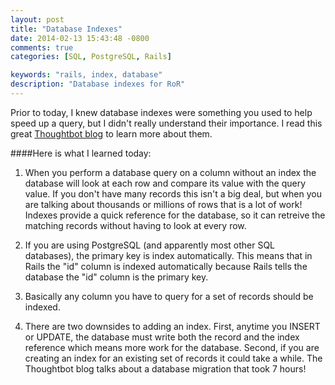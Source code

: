 ```yaml
---
layout: post
title: "Database Indexes"
date: 2014-02-13 15:43:48 -0800
comments: true
categories: [SQL, PostgreSQL, Rails]

keywords: "rails, index, database"
description: "Database indexes for RoR"
---
```


Prior to today, I knew database indexes were something you used to help speed up a query, but I didn't really understand their importance. I read this great [Thoughtbot blog](http://robots.thoughtbot.com/a-grand-piano-for-your-violin) to learn more about them.

####Here is what I learned today:

1. When you perform a database query on a column without an index the database will look at each row and compare its value with the query value. If you don't have many records this isn't a big deal, but when you are talking about thousands or millions of rows that is a lot of work! Indexes provide a quick reference for the database, so it can retreive the matching records without having to look at every row. 

2. If you are using PostgreSQL (and apparently most other SQL databases), the primary key is index automatically. This means that in Rails the "id" column is indexed automatically because Rails tells the database the "id" column is the primary key.

3. Basically any column you have to query for a set of records should be indexed.

4. There are two downsides to adding an index. First, anytime you INSERT or UPDATE, the database must write both the record and the index reference which means more work for the database. Second, if you are creating an index for an existing set of records it could take a while. The Thoughtbot blog talks about a database migration that took 7 hours!  